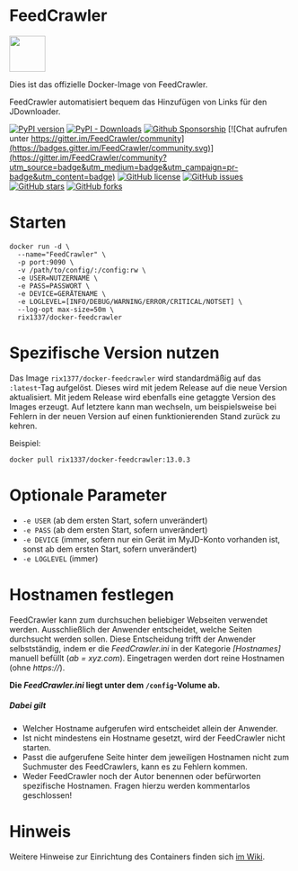 # FeedCrawler

<img src="https://raw.githubusercontent.com/rix1337/FeedCrawler/master/feedcrawler/web/public/favicon.ico" data-canonical-src="https://raw.githubusercontent.com/rix1337/FeedCrawler/master/feedcrawler/web/public/favicon.ico" width="64" height="64" />

Dies ist das offizielle Docker-Image von FeedCrawler.

FeedCrawler automatisiert bequem das Hinzufügen von Links für den JDownloader.

[![PyPI version](https://badge.fury.io/py/feedcrawler.svg)](https://badge.fury.io/py/feedcrawler)
[![PyPI - Downloads](https://img.shields.io/pypi/dm/feedcrawler)](https://github.com/rix1337/FeedCrawler/releases)
[![Github Sponsorship](https://img.shields.io/badge/support-me-red.svg)](https://github.com/users/rix1337/sponsorship)
[![Chat aufrufen unter https://gitter.im/FeedCrawler/community](https://badges.gitter.im/FeedCrawler/community.svg)](https://gitter.im/FeedCrawler/community?utm_source=badge&utm_medium=badge&utm_campaign=pr-badge&utm_content=badge)
[![GitHub license](https://img.shields.io/github/license/rix1337/FeedCrawler.svg)](https://github.com/rix1337/FeedCrawler/blob/master/LICENSE.md)
[![GitHub issues](https://img.shields.io/github/issues/rix1337/FeedCrawler.svg)](https://github.com/rix1337/FeedCrawler/issues)
[![GitHub stars](https://img.shields.io/github/stars/rix1337/FeedCrawler.svg)](https://github.com/rix1337/FeedCrawler/stargazers)
[![GitHub forks](https://img.shields.io/github/forks/rix1337/FeedCrawler.svg)](https://github.com/rix1337/FeedCrawler/network)


# Starten

```
docker run -d \
  --name="FeedCrawler" \
  -p port:9090 \
  -v /path/to/config/:/config:rw \
  -e USER=NUTZERNAME \ 
  -e PASS=PASSWORT \
  -e DEVICE=GERÄTENAME \
  -e LOGLEVEL=[INFO/DEBUG/WARNING/ERROR/CRITICAL/NOTSET] \
  --log-opt max-size=50m \
  rix1337/docker-feedcrawler
  ```
  
# Spezifische Version nutzen

Das Image `rix1377/docker-feedcrawler` wird standardmäßig auf das `:latest`-Tag aufgelöst. Dieses wird mit jedem Release auf die neue Version aktualisiert. Mit jedem Release wird ebenfalls eine getaggte Version des Images erzeugt. Auf letztere kann man wechseln, um beispielsweise bei Fehlern in der neuen Version auf einen funktionierenden Stand zurück zu kehren.

Beispiel:

`docker pull rix1337/docker-feedcrawler:13.0.3`

# Optionale Parameter
 - `-e USER` (ab dem ersten Start, sofern unverändert)
 - `-e PASS` (ab dem ersten Start, sofern unverändert)
 - `-e DEVICE` (immer, sofern nur ein Gerät im MyJD-Konto vorhanden ist, sonst ab dem ersten Start, sofern unverändert)
 - `-e LOGLEVEL` (immer)
 
# Hostnamen festlegen

FeedCrawler kann zum durchsuchen beliebiger Webseiten verwendet werden. Ausschließlich der Anwender entscheidet, welche Seiten durchsucht werden sollen.
Diese Entscheidung trifft der Anwender selbstständig, indem er die _FeedCrawler.ini_ in der Kategorie _[Hostnames]_ manuell befüllt (_ab = xyz.com_).
Eingetragen werden dort reine Hostnamen (ohne _https://_).

**Die _FeedCrawler.ini_ liegt unter dem `/config`-Volume ab.**

##### Dabei gilt
* Welcher Hostname aufgerufen wird entscheidet allein der Anwender.
* Ist nicht mindestens ein Hostname gesetzt, wird der FeedCrawler nicht starten.
* Passt die aufgerufene Seite hinter dem jeweiligen Hostnamen nicht zum Suchmuster des FeedCrawlers, kann es zu Fehlern kommen.
* Weder FeedCrawler noch der Autor benennen oder befürworten spezifische Hostnamen. Fragen hierzu werden kommentarlos geschlossen!

# Hinweis

Weitere Hinweise zur Einrichtung des Containers finden sich [im Wiki](https://github.com/rix1337/FeedCrawler/wiki/1.1-Installation-(Docker)).
